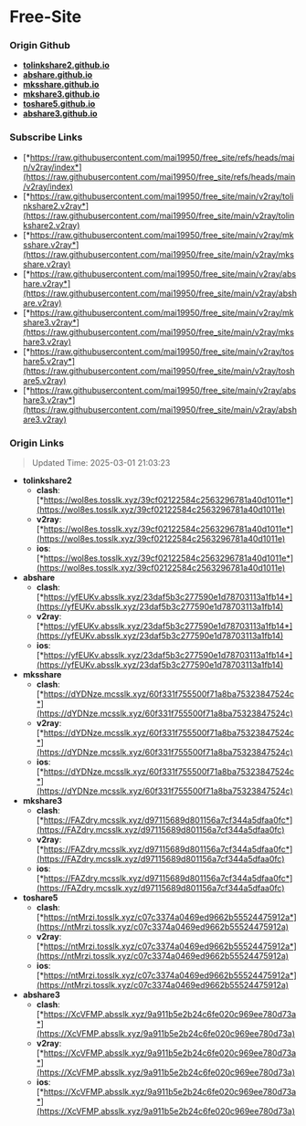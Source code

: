 # Free-Site

### Origin Github

- [**tolinkshare2.github.io**](https://github.com/tolinkshare2/tolinkshare2.github.io)
- [**abshare.github.io**](https://github.com/abshare/abshare.github.io)
- [**mksshare.github.io**](https://github.com/mksshare/mksshare.github.io)
- [**mkshare3.github.io**](https://github.com/mkshare3/mkshare3.github.io)
- [**toshare5.github.io**](https://github.com/toshare5/toshare5.github.io)
- [**abshare3.github.io**](https://github.com/abshare3/abshare3.github.io)

### Subscribe Links

- [*https://raw.githubusercontent.com/mai19950/free_site/refs/heads/main/v2ray/index*](https://raw.githubusercontent.com/mai19950/free_site/refs/heads/main/v2ray/index)
- [*https://raw.githubusercontent.com/mai19950/free_site/main/v2ray/tolinkshare2.v2ray*](https://raw.githubusercontent.com/mai19950/free_site/main/v2ray/tolinkshare2.v2ray)
- [*https://raw.githubusercontent.com/mai19950/free_site/main/v2ray/mksshare.v2ray*](https://raw.githubusercontent.com/mai19950/free_site/main/v2ray/mksshare.v2ray)
- [*https://raw.githubusercontent.com/mai19950/free_site/main/v2ray/abshare.v2ray*](https://raw.githubusercontent.com/mai19950/free_site/main/v2ray/abshare.v2ray)
- [*https://raw.githubusercontent.com/mai19950/free_site/main/v2ray/mkshare3.v2ray*](https://raw.githubusercontent.com/mai19950/free_site/main/v2ray/mkshare3.v2ray)
- [*https://raw.githubusercontent.com/mai19950/free_site/main/v2ray/toshare5.v2ray*](https://raw.githubusercontent.com/mai19950/free_site/main/v2ray/toshare5.v2ray)
- [*https://raw.githubusercontent.com/mai19950/free_site/main/v2ray/abshare3.v2ray*](https://raw.githubusercontent.com/mai19950/free_site/main/v2ray/abshare3.v2ray)

### Origin Links

> Updated Time: 2025-03-01 21:03:23

- **tolinkshare2**
  - **clash**: [*https://wol8es.tosslk.xyz/39cf02122584c2563296781a40d1011e*](https://wol8es.tosslk.xyz/39cf02122584c2563296781a40d1011e)
  - **v2ray**: [*https://wol8es.tosslk.xyz/39cf02122584c2563296781a40d1011e*](https://wol8es.tosslk.xyz/39cf02122584c2563296781a40d1011e)
  - **ios**: [*https://wol8es.tosslk.xyz/39cf02122584c2563296781a40d1011e*](https://wol8es.tosslk.xyz/39cf02122584c2563296781a40d1011e)
- **abshare**
  - **clash**: [*https://yfEUKv.absslk.xyz/23daf5b3c277590e1d78703113a1fb14*](https://yfEUKv.absslk.xyz/23daf5b3c277590e1d78703113a1fb14)
  - **v2ray**: [*https://yfEUKv.absslk.xyz/23daf5b3c277590e1d78703113a1fb14*](https://yfEUKv.absslk.xyz/23daf5b3c277590e1d78703113a1fb14)
  - **ios**: [*https://yfEUKv.absslk.xyz/23daf5b3c277590e1d78703113a1fb14*](https://yfEUKv.absslk.xyz/23daf5b3c277590e1d78703113a1fb14)
- **mksshare**
  - **clash**: [*https://dYDNze.mcsslk.xyz/60f331f755500f71a8ba75323847524c*](https://dYDNze.mcsslk.xyz/60f331f755500f71a8ba75323847524c)
  - **v2ray**: [*https://dYDNze.mcsslk.xyz/60f331f755500f71a8ba75323847524c*](https://dYDNze.mcsslk.xyz/60f331f755500f71a8ba75323847524c)
  - **ios**: [*https://dYDNze.mcsslk.xyz/60f331f755500f71a8ba75323847524c*](https://dYDNze.mcsslk.xyz/60f331f755500f71a8ba75323847524c)
- **mkshare3**
  - **clash**: [*https://FAZdry.mcsslk.xyz/d97115689d801156a7cf344a5dfaa0fc*](https://FAZdry.mcsslk.xyz/d97115689d801156a7cf344a5dfaa0fc)
  - **v2ray**: [*https://FAZdry.mcsslk.xyz/d97115689d801156a7cf344a5dfaa0fc*](https://FAZdry.mcsslk.xyz/d97115689d801156a7cf344a5dfaa0fc)
  - **ios**: [*https://FAZdry.mcsslk.xyz/d97115689d801156a7cf344a5dfaa0fc*](https://FAZdry.mcsslk.xyz/d97115689d801156a7cf344a5dfaa0fc)
- **toshare5**
  - **clash**: [*https://ntMrzi.tosslk.xyz/c07c3374a0469ed9662b55524475912a*](https://ntMrzi.tosslk.xyz/c07c3374a0469ed9662b55524475912a)
  - **v2ray**: [*https://ntMrzi.tosslk.xyz/c07c3374a0469ed9662b55524475912a*](https://ntMrzi.tosslk.xyz/c07c3374a0469ed9662b55524475912a)
  - **ios**: [*https://ntMrzi.tosslk.xyz/c07c3374a0469ed9662b55524475912a*](https://ntMrzi.tosslk.xyz/c07c3374a0469ed9662b55524475912a)
- **abshare3**
  - **clash**: [*https://XcVFMP.absslk.xyz/9a911b5e2b24c6fe020c969ee780d73a*](https://XcVFMP.absslk.xyz/9a911b5e2b24c6fe020c969ee780d73a)
  - **v2ray**: [*https://XcVFMP.absslk.xyz/9a911b5e2b24c6fe020c969ee780d73a*](https://XcVFMP.absslk.xyz/9a911b5e2b24c6fe020c969ee780d73a)
  - **ios**: [*https://XcVFMP.absslk.xyz/9a911b5e2b24c6fe020c969ee780d73a*](https://XcVFMP.absslk.xyz/9a911b5e2b24c6fe020c969ee780d73a)
